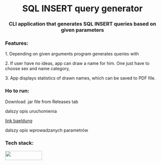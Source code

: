 <h1 align="center">SQL INSERT query generator</h1>
<h3 align="center">CLI application that generates SQL INSERT queries based on given parameters</h3>
<h3 align="left">Features:</h3>
<p> 1. Depending on given arguments program generates queries with </p>
<p> 2. If user have no ideas, app can draw a name for him. One just have to choose sex and name category,</p>
<p> 3. App displays statistics of drawn names, which can be saved to PDF file.</p>

<h3 align="left">Ho to run:</h3>
<p>Download .jar file from Releases tab</p>
<p>dalszy opis uruchomienia</p>
<a href ="https://www.baeldung.com/java-run-jar-with-arguments">link baeldung</a>

<p>dalszy opis wprowadzanych parametrów</p>


<h3 align="left">Tech stack:</h3>
<img src ="https://img.shields.io/badge/Core Java--green" width="120" height="30"/>
